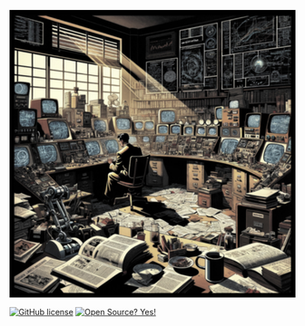 ![alt text](https://github.com/camparchimedes/databank/blob/main/DL_research.jpg?raw=true)






[![GitHub license](https://img.shields.io/github/license/Naereen/StrapDown.js.svg)](https://github.com/camparchimedes/databank/blob/main/LICENSE) [![Open Source? Yes!](https://badgen.net/badge/Open%20Source%20%3F/Yes%21/blue?icon=github)](https://opensource.com/resources/what-open-source)
